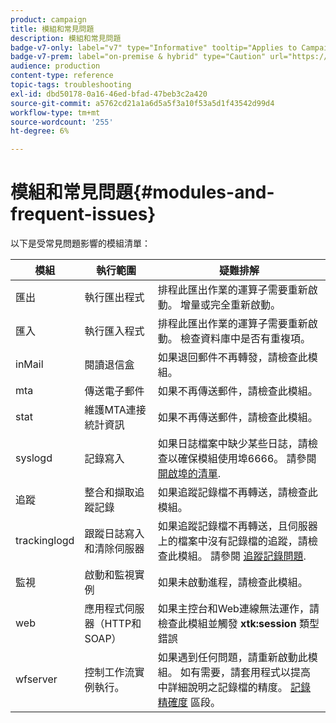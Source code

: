 ```yaml
---
product: campaign
title: 模組和常見問題
description: 模組和常見問題
badge-v7-only: label="v7" type="Informative" tooltip="Applies to Campaign Classic v7 only"
badge-v7-prem: label="on-premise & hybrid" type="Caution" url="https://experienceleague.adobe.com/docs/campaign-classic/using/installing-campaign-classic/architecture-and-hosting-models/hosting-models-lp/hosting-models.html?lang=en" tooltip="Applies to on-premise and hybrid deployments only"
audience: production
content-type: reference
topic-tags: troubleshooting
exl-id: dbd50178-0a16-46ed-bfad-47beb3c2a420
source-git-commit: a5762cd21a1a6d5a5f3a10f53a5d1f43542d99d4
workflow-type: tm+mt
source-wordcount: '255'
ht-degree: 6%

---
```


# 模組和常見問題{#modules-and-frequent-issues}



以下是受常見問題影響的模組清單：

<table> 
 <thead> 
  <tr> 
   <th> 模組 </th> 
   <th> 執行範圍 </th> 
   <th> 疑難排解 </th> 
  </tr> 
 </thead> 
 <tbody> 
  <tr> 
   <td> 匯出 </td> 
   <td> 執行匯出程式<br /> </td> 
   <td> 排程此匯出作業的運算子需要重新啟動。 增量或完全重新啟動。<br /> </td> 
  </tr> 
  <tr> 
   <td> 匯入 </td> 
   <td> 執行匯入程式<br /> </td> 
   <td> 排程此匯出作業的運算子需要重新啟動。 檢查資料庫中是否有重複項。<br /> </td> 
  </tr> 
  <tr> 
   <td> inMail </td> 
   <td> 閱讀退信盒<br /> </td> 
   <td> 如果退回郵件不再轉發，請檢查此模組。<br /> </td> 
  </tr> 
  <tr> 
   <td> mta </td> 
   <td> 傳送電子郵件<br /> </td> 
   <td> 如果不再傳送郵件，請檢查此模組。<br /> </td> 
  </tr> 
  <tr> 
   <td> stat </td> 
   <td> 維護MTA連接統計資訊<br /> </td> 
   <td> 如果不再傳送郵件，請檢查此模組。<br /> </td> 
  </tr> 
  <tr> 
   <td> syslogd </td> 
   <td> 記錄寫入<br /> </td> 
   <td> 如果日誌檔案中缺少某些日誌，請檢查以確保模組使用埠6666。 請參閱 <a href="../../production/using/general-architecture.md#list-of-open-ports" target="_blank">開啟埠的清單</a>.<br /> </td> 
  </tr> 
  <tr> 
   <td> 追蹤 </td> 
   <td> 整合和擷取追蹤記錄<br /> </td> 
   <td> 如果追蹤記錄檔不再轉送，請檢查此模組。<br /> </td> 
  </tr> 
  <tr> 
   <td> trackinglogd </td> 
   <td> 跟蹤日誌寫入和清除伺服器<br /> </td> 
   <td> 如果追蹤記錄檔不再轉送，且伺服器上的檔案中沒有記錄檔的追蹤，請檢查此模組。 請參閱 <a href="../../production/using/tracking-logs-issues.md" target="_blank">追蹤記錄問題</a>.<br /> </td> 
  </tr> 
  <tr> 
   <td> 監視 </td> 
   <td> 啟動和監視實例<br /> </td> 
   <td> 如果未啟動進程，請檢查此模組。<br /> </td> 
  </tr> 
  <tr> 
   <td> web </td> 
   <td> 應用程式伺服器（HTTP和SOAP）<br /> </td> 
   <td> 如果主控台和Web連線無法運作，請檢查此模組並觸發 <strong>xtk:session</strong> 類型錯誤<br /> </td> 
  </tr> 
  <tr> 
   <td> wfserver </td> 
   <td> 控制工作流實例執行。<br /> </td> 
   <td> 如果遇到任何問題，請重新啟動此模組。 如有需要，請套用程式以提高中詳細說明之記錄檔的精度。 <a href="../../production/using/log-precision.md" target="_blank">記錄精確度</a> 區段。<br /> </td> 
  </tr> 
 </tbody> 
</table>
